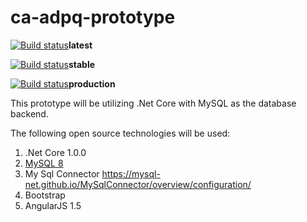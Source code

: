 # ca-adpq-prototype

[![Build status](https://ci.appveyor.com/api/projects/status/y66ddywcfi3mpn21/branch/Dev?svg=true)](https://ci.appveyor.com/project/ryan-chadwick-fei/ca-adpq-prototype/branch/Dev)**latest**

[![Build status](https://ci.appveyor.com/api/projects/status/y66ddywcfi3mpn21/branch/stable/web/b?svg=true)](https://ci.appveyor.com/project/ryan-chadwick-fei/ca-adpq-prototype/branch/stable/web/b)**stable**

[![Build status](https://ci.appveyor.com/api/projects/status/y66ddywcfi3mpn21/branch/production/web/b?svg=true)](https://ci.appveyor.com/project/ryan-chadwick-fei/ca-adpq-prototype/branch/production/web/b)**production**

This prototype will be utilizing .Net Core with MySQL as the database backend. 

The following open source technologies will be used:

1.  .Net Core 1.0.0
2.  [MySQL 8](https://hub.docker.com/_/mysql/)
3.  My Sql Connector https://mysql-net.github.io/MySqlConnector/overview/configuration/
4.  Bootstrap
5.  AngularJS 1.5

